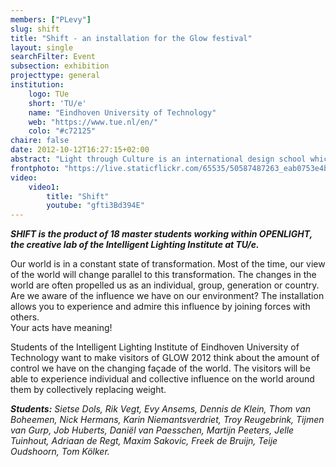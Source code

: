 ```yaml
---
members: ["PLevy"]
slug: shift
title: "Shift - an installation for the Glow festival"
layout: single
searchFilter: Event
subsection: exhibition
projecttype: general
institution:
    logo: TUe
    short: 'TU/e'
    name: "Eindhoven University of Technology"
    web: "https://www.tue.nl/en/"
    colo: "#c72125"
chaire: false
date: 2012-10-12T16:27:15+02:00
abstract: "Light through Culture is an international design school which explores the theme of complexity in learning environments."
frontphoto: "https://live.staticflickr.com/65535/50587487263_eab0753e4b.jpg"
video:
    video1:
        title: "Shift"
        youtube: "gfti3Bd394E"
---
```


***SHIFT is the product of 18 master students working within OPENLIGHT, the creative lab of the Intelligent Lighting Institute at TU/e.***

Our world is in a constant state of transformation. Most of the time, our view of the world will change parallel to this transformation. The changes in the world are often propelled us as an individual, group, generation or country. Are we aware of the influence we have on our environment? The installation allows you to experience and admire this influence by joining forces with others.<br>Your acts have meaning!

Students of the Intelligent Lighting Institute of Eindhoven University of Technology want to make visitors of GLOW 2012 think about the amount of control we have on the changing façade of the world. The visitors will be able to experience individual and collective influence on the world around them by collectively replacing weight.

***Students:*** *Sietse Dols, Rik Vegt, Evy Ansems, Dennis de Klein, Thom van Boheemen, Nick Hermans, Karin Niemantsverdriet, Troy Reugebrink, Tijmen van Gurp, Job Huberts, Daniël van Paesschen, Martijn Peeters, Jelle Tuinhout, Adriaan de Regt, Maxim Sakovic, Freek de Bruijn, Teije Oudshoorn, Tom Kölker.*